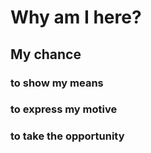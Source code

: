# Why am I here?

<!-- NEXT-V -->

## My chance

### to show my means <!-- .element: class="fragment" -->

### to express my motive <!-- .element: class="fragment" -->

### to take the opportunity <!-- .element: class="fragment" -->
